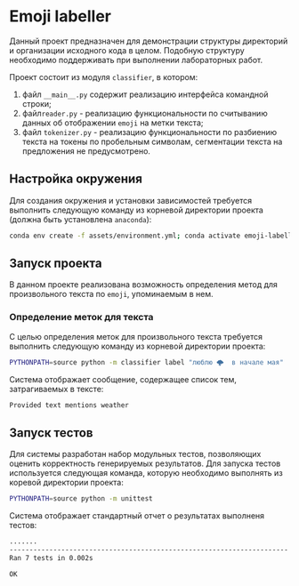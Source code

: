# Emoji labeller

Данный проект предназначен для демонстрации структуры директорий и организации исходного кода в целом. Подобную структуру необходимо поддерживать при выполнении лабораторных работ.

Проект состоит из модуля `classifier`, в котором: 
1. файл `__main__.py` содержит реализацию интерфейса командной строки;
2. файл`reader.py` - реализацию функциональности по считыванию данных об отображении `emoji` на метки текста;
3. файл `tokenizer.py` - реализацию функциональности по разбиению текста на токены по пробельным символам, сегментации текста на предложения не предусмотрено.

## Настройка окружения

Для создания окружения и установки зависимостей требуется выполнить следующую команду из корневой директории проекта (должна быть установлена `anaconda`):

```sh
conda env create -f assets/environment.yml; conda activate emoji-labeller
```

## Запуск проекта

В данном проекте реализована возможность определения метод для произвольного текста по `emoji`, упоминаемым в нем.

### Определение меток для текста

С целью определения меток для произвольного текста требуется выполнить следующую команду из корневой директории проекта:

```sh
PYTHONPATH=source python -m classifier label "люблю 🌩  в начале мая"
```

Система отображает сообщение, содержащее список тем, затрагиваемых в тексте:

```sh
Provided text mentions weather
```

## Запуск тестов

Для системы разработан набор модульных тестов, позволяющих оценить корректность генерируемых результатов. Для запуска тестов используется следующая команда, которую необходимо выполнять из коревой директории проекта:

```sh
PYTHONPATH=source python -m unittest
```

Система отображает стандартный отчет о результатах выполненя тестов:

```sh
.......
----------------------------------------------------------------------
Ran 7 tests in 0.002s

OK
```
